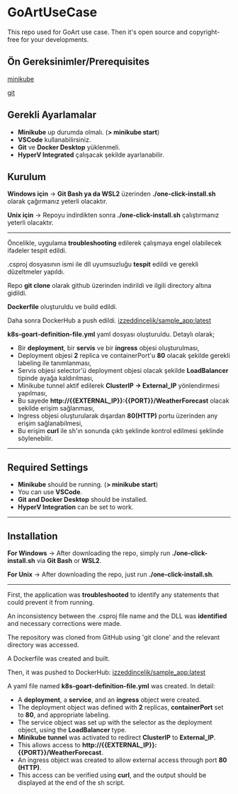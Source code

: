 # GoArtUseCase
This repo used for GoArt use case. Then it's open source and copyright-free for your developments.

Ön Gereksinimler/Prerequisites
---
[minikube](https://minikube.sigs.k8s.io/docs/start/)

[git](https://git-scm.com/downloads)

Gerekli Ayarlamalar
---

- **Minikube** up durumda olmalı. (**> minikube start**)
- **VSCode** kullanabilirsiniz. 
- **Git** ve **Docker Desktop** yüklenmeli. 
- **HyperV Integrated** çalışacak şekilde ayarlanabilir.

Kurulum
---

**Windows için** -> **Git Bash ya da WSL2** üzerinden **./one-click-install.sh** olarak çağırmanız yeterli olacaktır.

**Unix için** -> Repoyu indirdikten sonra **./one-click-install.sh** çalıştırmanız yeterli olacaktır.

---

Öncelikle, uygulama **troubleshooting** edilerek çalışmaya engel olabilecek ifadeler tespit edildi.

.csproj dosyasının ismi ile dll uyumsuzluğu **tespit** edildi ve gerekli düzeltmeler yapıldı.

Repo **git clone** olarak github üzerinden indirildi ve ilgili directory altına gidildi.

**Dockerfile** oluşturuldu ve build edildi.

Daha sonra DockerHub a push edildi. [izzeddincelik/sample_app:latest](https://hub.docker.com/layers/izzeddincelik/sample_app/latest/images/sha256-b8f98060559f60b16fb3a885acc262fe026200f49c3ac4488b32a27af102ac15?context=explore)

**k8s-goart-definition-file.yml** yaml dosyası oluşturuldu. Detaylı olarak;

- Bir **deployment**, bir **servis** ve bir **ingress** objesi oluşturulması,
- Deployment objesi **2** replica ve containerPort'u **80** olacak şekilde gerekli labeling ile tanımlanması,
- Servis objesi selector'ü deployment objesi olacak şekilde **LoadBalancer** tipinde ayağa kaldırılması,
- Minikube tunnel aktif edilerek **ClusterIP -> External_IP** yönlendirmesi yapılması,
- Bu sayede **http://{{EXTERNAL_IP}}:{{PORT}}/WeatherForecast** olacak şekilde erişim sağlanması,
- Ingress objesi oluşturularak dışardan **80(HTTP)** portu üzerinden any erişim sağlanabilmesi,
- Bu erişim **curl** ile sh'ın sonunda çıktı şeklinde kontrol edilmesi şeklinde söylenebilir.

---
Required Settings
---

- **Minikube** should be running. (**> minikube start**)
- You can use **VSCode**.
- **Git and Docker Desktop** should be installed.
- **HyperV Integration** can be set to work.

---
Installation
---

**For Windows** -> After downloading the repo, simply run **./one-click-install.sh** via **Git Bash** or **WSL2**.

**For Unix** -> After downloading the repo, just run **./one-click-install.sh**.

---
First, the application was **troubleshooted** to identify any statements that could prevent it from running.

An inconsistency between the .csproj file name and the DLL was **identified** and necessary corrections were made.

The repository was cloned from GitHub using 'git clone' and the relevant directory was accessed.

A Dockerfile was created and built.

Then, it was pushed to DockerHub: [izzeddincelik/sample_app:latest](https://hub.docker.com/layers/izzeddincelik/sample_app/latest/images/sha256-b8f98060559f60b16fb3a885acc262fe026200f49c3ac4488b32a27af102ac15?context=explore)

A yaml file named **k8s-goart-definition-file.yml** was created. In detail:

- A **deployment**, a **service**, and an **ingress** object were created.
- The deployment object was defined with **2** replicas, **containerPort** set to **80**, and appropriate labeling.
- The service object was set up with the selector as the deployment object, using the **LoadBalancer** type.
- **Minikube** **tunnel** was activated to redirect **ClusterIP** to **External_IP**.
- This allows access to **http://{{EXTERNAL_IP}}:{{PORT}}/WeatherForecast**.
- An ingress object was created to allow external access through port **80 (HTTP)**.
- This access can be verified using **curl**, and the output should be displayed at the end of the sh script.
